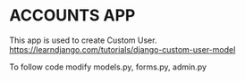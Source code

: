 # ACCOUNTS APP

This app is used to create Custom User.
<https://learndjango.com/tutorials/django-custom-user-model>

To follow code modify models.py, forms.py, admin.py
